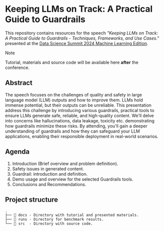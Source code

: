 # Keeping LLMs on Track: A Practical Guide to Guardrails

This repository contains resources for the speech _"Keeping LLMs on Track: A Practical Guide to Guardrails -
Techniques, Frameworks, and Use Cases."_ presented at
the [Data Science Summit 2024 Machine Learning Edition](https://ml.dssconf.pl/).

> [!NOTE]
> Tutorial, materials and source code will be available here **after** the conference.

## Abstract

The speech focuses on the challenges of quality and safety in large language model (LLM) outputs and how to
improve them. LLMs hold immense potential, but their outputs can be unreliable. This presentation address this challenge
by introducing various guardrails, practical tools to ensure LLMs generate safe, reliable, and high-quality content.
We'll delve into concerns like hallucinations, data leakage, toxicity etc. demonstrating how guardrails minimize these
risks. By attending, you'll gain a deeper understanding of guardrails and how they can safeguard your LLM applications,
enabling their responsible deployment in real-world scenarios.

## Agenda

1. Introduction (Brief overview and problem definition).
2. Safety issues in generated content.
3. Guardrail: introduction and definition.
4. Demo usage and overview for the selected Guardrails tools.
5. Conclusions and Recommendations.

## Project structure

```
.
├── 📂 docs - Directory with tutorial and presented materials.
├── 📂 runs - Directory for benchmark results.
└── 📂 src  - Directory with source code.
```
